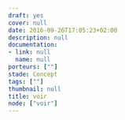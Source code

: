 ```yaml
---
draft: yes
cover: null
date: 2016-09-26T17:05:23+02:00
description: null
documentation:
- link: null
  name: null
porteurs: [""]
stade: Concept
tags: [""]
thumbnail: null
title: voir
node: ["voir"]
---
```

